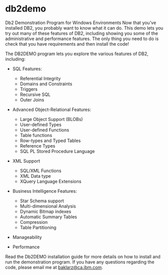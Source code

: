 # db2demo
Db2 Demonstration Program for Windows Environments
Now that you've installed DB2, you probably want to know what it can do. This demo lets you try out many of these features of DB2, including showing you some of the administrative and performance features. The only thing you need to do is check that you have requirements and then install the code! 

The DB2DEMO program lets you explore the various features of DB2, including: 

- SQL Features: 

  - Referential Integrity
  - Domains and Constraints
  - Triggers
  - Recursive SQL
  - Outer Joins
	
- Advanced Object-Relational Features: 

  - Large Object Support (BLOBs) 
  - User-defined Types 
  - User-defined Functions 
  - Table functions 
  - Row-types and Typed Tables 
  - Reference Types 
  - SQL PL Stored Procedure Language 

- XML Support

  - SQL/XML Functions
  - XML Data type
  - XQuery Language Extensions

- Business Intelligence Features:

  - Star Schema support 
  - Multi-dimensional Analysis 
  - Dynamic Bitmap indexes 
  - Automatic Summary Tables 
  - Compression
  - Table Partitioning

- Manageability 

- Performance 

Read the Db2DEMO installation guide for more details on how to install and run the demonstration program. If you have any questions regarding the code, please email me at baklarz@ca.ibm.com.
  
